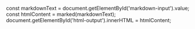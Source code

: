    const markdownText = document.getElementById('markdown-input').value;
   const htmlContent = marked(markdownText);
   document.getElementById('html-output').innerHTML = htmlContent;